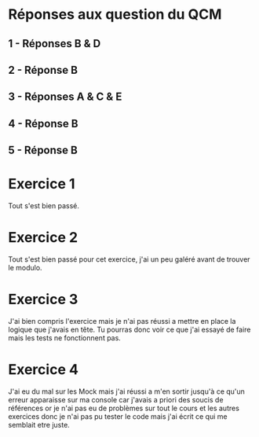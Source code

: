 # Réponses aux question du QCM

## 1 - Réponses B & D

## 2 - Réponse B

## 3 - Réponses A & C & E

## 4 - Réponse B

## 5 - Réponse B

# Exercice 1

Tout s'est bien passé.

# Exercice 2

Tout s'est bien passé pour cet exercice, j'ai un peu galéré avant de trouver le modulo.

# Exercice 3

J'ai bien compris l'exercice mais je n'ai pas réussi a mettre en place la logique que j'avais en tête. Tu pourras donc voir ce que j'ai essayé de faire mais les tests ne fonctionnent pas.

# Exercice 4

J'ai eu du mal sur les Mock mais j'ai réussi a m'en sortir jusqu'à ce qu'un erreur apparaisse sur ma console car j'avais a priori des soucis de références or je n'ai pas eu de problèmes sur tout le cours et les autres exercices donc je n'ai pas pu tester le code mais j'ai écrit ce qui me semblait etre juste.